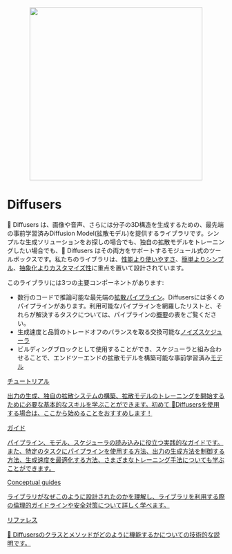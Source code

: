 <!--Copyright 2023 The HuggingFace Team. All rights reserved.

Licensed under the Apache License, Version 2.0 (the "License"); you may not use this file except in compliance with
the License. You may obtain a copy of the License at

http://www.apache.org/licenses/LICENSE-2.0

Unless required by applicable law or agreed to in writing, software distributed under the License is distributed on
an "AS IS" BASIS, WITHOUT WARRANTIES OR CONDITIONS OF ANY KIND, either express or implied. See the License for the
specific language governing permissions and limitations under the License.
-->

<p align="center">
    <br>
    <img src="https://raw.githubusercontent.com/huggingface/diffusers/77aadfee6a891ab9fcfb780f87c693f7a5beeb8e/docs/source/imgs/diffusers_library.jpg" width="400"/>
    <br>
</p>

# Diffusers

🤗 Diffusers は、画像や音声、さらには分子の3D構造を生成するための、最先端の事前学習済みDiffusion Model(拡散モデル)を提供するライブラリです。シンプルな生成ソリューションをお探しの場合でも、独自の拡散モデルをトレーニングしたい場合でも、🤗 Diffusers はその両方をサポートするモジュール式のツールボックスです。私たちのライブラリは、[性能より使いやすさ](conceptual/philosophy#usability-over-performance)、[簡単よりシンプル](conceptual/philosophy#simple-over-easy)、[抽象化よりカスタマイズ性](conceptual/philosophy#tweakable-contributorfriendly-over-abstraction)に重点を置いて設計されています。

このライブラリには3つの主要コンポーネントがあります:

- 数行のコードで推論可能な最先端の[拡散パイプライン](api/pipelines/overview)。Diffusersには多くのパイプラインがあります。利用可能なパイプラインを網羅したリストと、それらが解決するタスクについては、パイプラインの[概要](https://huggingface.co/docs/diffusers/api/pipelines/overview)の表をご覧ください。
- 生成速度と品質のトレードオフのバランスを取る交換可能な[ノイズスケジューラ](api/schedulers/overview)
- ビルディングブロックとして使用することができ、スケジューラと組み合わせることで、エンドツーエンドの拡散モデルを構築可能な事前学習済み[モデル](api/models)

<div class="mt-10">
  <div class="w-full flex flex-col space-y-4 md:space-y-0 md:grid md:grid-cols-2 md:gap-y-4 md:gap-x-5">
    <a class="!no-underline border dark:border-gray-700 p-5 rounded-lg shadow hover:shadow-lg" href="./tutorials/tutorial_overview"
      ><div class="w-full text-center bg-gradient-to-br from-blue-400 to-blue-500 rounded-lg py-1.5 font-semibold mb-5 text-white text-lg leading-relaxed">チュートリアル</div>
      <p class="text-gray-700">出力の生成、独自の拡散システムの構築、拡散モデルのトレーニングを開始するために必要な基本的なスキルを学ぶことができます。初めて 🤗Diffusersを使用する場合は、ここから始めることをおすすめします！</p>
    </a>
    <a class="!no-underline border dark:border-gray-700 p-5 rounded-lg shadow hover:shadow-lg" href="./using-diffusers/loading_overview"
      ><div class="w-full text-center bg-gradient-to-br from-indigo-400 to-indigo-500 rounded-lg py-1.5 font-semibold mb-5 text-white text-lg leading-relaxed">ガイド</div>
      <p class="text-gray-700">パイプライン、モデル、スケジューラの読み込みに役立つ実践的なガイドです。また、特定のタスクにパイプラインを使用する方法、出力の生成方法を制御する方法、生成速度を最適化する方法、さまざまなトレーニング手法についても学ぶことができます。</p>
    </a>
    <a class="!no-underline border dark:border-gray-700 p-5 rounded-lg shadow hover:shadow-lg" href="./conceptual/philosophy"
      ><div class="w-full text-center bg-gradient-to-br from-pink-400 to-pink-500 rounded-lg py-1.5 font-semibold mb-5 text-white text-lg leading-relaxed">Conceptual guides</div>
      <p class="text-gray-700">ライブラリがなぜこのように設計されたのかを理解し、ライブラリを利用する際の倫理的ガイドラインや安全対策について詳しく学べます。</p>
   </a>
    <a class="!no-underline border dark:border-gray-700 p-5 rounded-lg shadow hover:shadow-lg" href="./api/models/overview"
      ><div class="w-full text-center bg-gradient-to-br from-purple-400 to-purple-500 rounded-lg py-1.5 font-semibold mb-5 text-white text-lg leading-relaxed">リファレス</div>
      <p class="text-gray-700">🤗 Diffusersのクラスとメソッドがどのように機能するかについての技術的な説明です。</p>
    </a>
  </div>
</div>